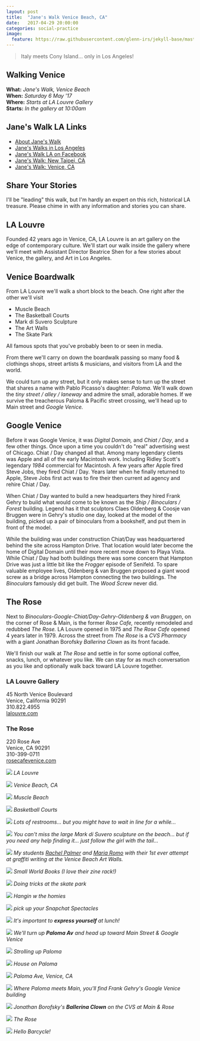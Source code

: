 ```yaml
---
layout: post
title:  "Jane's Walk Venice Beach, CA"
date:   2017-04-29 20:00:00
categories: social-practice
image:
  feature: https://raw.githubusercontent.com/glenn-irs/jekyll-base/master/_images/Campaign%20for%20The%20Australian%20Ballet%2C%202015%20by%20Ren%20Pidgeon.jpg
---
```


>  Italy meets Cony Island… only in Los Angeles!

## Walking Venice
**What:** *Jane's Walk, Venice Beach*     
**When:** *Saturday 6 May '17*    
**Where:** *Starts at LA Louvre Gallery*    
**Starts:** *In the gallery at 10:00am*   

## Jane's Walk LA Links

* [About Jane's Walk](http://agentof.ch/aos/janes-walk-los-angeles-2017/)  
* [Jane's Walks in Los Angeles](http://janeswalk.org/united-states/los-angeles/)  
* [Jane's Walk LA on Facebook](https://www.facebook.com/janeswalkla/)
* [Jane's Walk: New Taipei, CA](http://jekyll.zucman.com/social/practice/2017/04/23/janeswalk-new-taipei.html)
* [Jane's Walk: Venice, CA](http://jekyll.zucman.com/social/practice/2017/04/30/janeswalk-venice.html)

## Share Your Stories

I'll be "leading" this walk, but I'm hardly an expert on this rich, historical LA treasure. Please chime in with any information and stories you can share.

## LA Louvre 

Founded 42 years ago in Venice, CA, LA Louvre is an art gallery on the edge of contemporary culture. We'll start our walk inside the gallery where we'll meet with Assistant Director Beatrice Shen for a few stories about Venice, the gallery, and Art in Los Angeles.

## Venice Boardwalk

From LA Louvre we'll walk a short block to the beach. One right after the other we'll visit

* Muscle Beach
* The Basketball Courts
* Mark di Suvero Sculpture
* The Art Walls
* The Skate Park

All famous spots that you've probably been to or seen in media.

From there we'll carry on down the boardwalk passing so many food  & clothings shops, street artists & musicians, and visitors from LA and the world.

We could turn up any street, but it only makes sense to turn up the street that shares a name with Pablo Picasso's daughter: *Paloma.* We'll walk down the *tiny street / alley / laneway* and admire the small, adorable homes. If we survive the treacherous Paloma & Pacific street crossing, we'll head up to Main street and *Google Venice.*

## Google Venice

Before it was Google Venice, it was *Digital Domain,* and *Chiat / Day*, and a few other things. Once upon a time you couldn't do "real" advertising west of Chicago. Chiat / Day changed all that. Among many legendary clients was Apple and all of the early Macintosh work. Including Ridley Scott's legendary *1984* commercial for Macintosh. A few years after Apple fired Steve Jobs, they fired Chiat / Day. Years later when he finally returned to Apple, Steve Jobs first act was to fire their then current ad agency and rehire Chiat / Day.

When Chiat / Day wanted to build a new headquarters they hired Frank Gehry to build what would come to be known as the *Ship / Binoculars / Forest* building. Legend has it that sculptors Claes Oldenberg & Coosje van Bruggen were in Gehry's studio one day, looked at the model of the building, picked up a pair of binoculars from a bookshelf, and put them in front of the model.

While the building was under construction Chiat/Day was headquartered behind the site across Hampton Drive. That location would later become the home of Digital Domain until their more recent move down to Playa Vista. While Chiat / Day had both buildings there was some concern that Hampton Drive was just a little bit like the *Frogger* episode of Senifeld. To spare valuable employee lives, Oldenberg & van Bruggen proposed a giant wood screw as a bridge across Hampton connecting the two buildings. The *Binoculars* famously did get built. The *Wood Screw* never did.

## The Rose

Next to *Binoculars-Google-Chiat/Day-Gehry-Oldenberg & van Bruggen*, on the corner of Rose & Main, is the former *Rose Cafe,* recently remodeled and redubbed *The Rose.* LA Louvre opened in 1975 and *The Rose Cafe* opened 4 years later in 1979. Across the street from *The Rose* is a *CVS Pharmacy* with a giant Jonathan Borofsky *Ballerina Clown* as its front facade. 

We'll finish our walk at *The Rose* and settle in for some optional coffee, snacks, lunch, or whatever you like. We can stay for as much conversation as you like and optionally walk back toward LA Louvre together.



### LA Louvre Gallery
45 North Venice Boulevard  
Venice, California 90291  
310.822.4955  
[lalouvre.com](http://www.lalouver.com/)

### The Rose
220 Rose Ave  
Venice, CA 90291  
310-399-0711  
[rosecafevenice.com](http://rosecafevenice.com/)

![](../_images/venice/Jane-Venice-001.JPG)
*LA Louvre*

![](../_images/venice/Jane-Venice-002.JPG)
*Venice Beach, CA*

![](../_images/venice/Jane-Venice-003.JPG)
*Muscle Beach*

![](../_images/venice/Jane-Venice-004.JPG)
*Basketball Courts*

![](../_images/venice/Jane-Venice-005.JPG)
*Lots of restrooms... but you might have to wait in line for a while...*

![](../_images/venice/Jane-Venice-006.JPG)
*You can't miss the large Mark di Suvero sculpture on the beach... but if you need any help finding it... just follow the girl with the tail...*

![](../_images/venice/Jane-Venice-011.JPG)
*My students [Rachel Palmer](https://rachelpalmerart.wordpress.com/2017/03/25/wk-9-art-experience-graffiti-painting/) and [Maria Romo](https://marijoseromo.wordpress.com/2017/03/26/week-9-art-experience-grafitti-writing/) with their 1st ever attempt at graffiti writing at the Venice Beach Art Walls.*

![](../_images/venice/Jane-Venice-007.JPG)
*Small World Books (I love their zine rack!)*

![](../_images/venice/Jane-Venice-012.JPG)
*Doing tricks at the skate park*

![](../_images/venice/Jane-Venice-008.JPG)
*Hangin w the homies*

![](../_images/venice/Jane-Venice-009.JPG)
*pick up your Snapchat Spectacles*

![](../_images/venice/Jane-Venice-010.JPG)
*It's important to **express yourself** at lunch!*




![](../_images/venice/Jane-Venice-013.JPG)
*We'll turn up **Paloma Av** and head up toward Main Street & Google Venice*

![](../_images/venice/Jane-Venice-014.JPG)
*Strolling up Paloma*

![](../_images/venice/Jane-Venice-015.JPG)
*House on Paloma*

![](../_images/venice/Jane-Venice-016.JPG)
*Paloma Ave, Venice, CA*

![](../_images/venice/Jane-Venice-017.JPG)
*Where Paloma meets Main, you'll find Frank Gehry's Google Venice building*

![](../_images/venice/Jane-Venice-018.JPG)
*Jonathan Borofsky's **Ballerina Clown** on the CVS at Main & Rose*

![](../_images/venice/Jane-Venice-019.JPG)
*The Rose*

![](../_images/venice/Jane-Venice-020.JPG)
*Hello Barcycle!*
